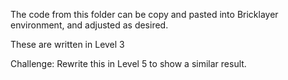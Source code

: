 The code from this folder can be copy and pasted into Bricklayer environment, 
and adjusted as desired.

These are written in Level 3


Challenge: Rewrite this in Level 5 to show a similar result. 